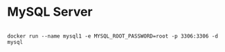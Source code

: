 # MySQL Server

```

docker run --name mysql1 -e MYSQL_ROOT_PASSWORD=root -p 3306:3306 -d mysql

```